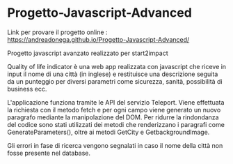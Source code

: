 # Progetto-Javascript-Advanced

Link per provare il progetto online : 
https://andreadonega.github.io/Progetto-Javascript-Advanced/

Progetto javascript avanzato realizzato per start2impact

Quality of life indicator è una web app realizzata con javascript che riceve in input il nome di una città (in inglese) e restituisce una descrizione seguita da un punteggio per diversi parametri come sicurezza, sanità, possibilità di business ecc.

L'applicazione funziona tramite le API del servizio Teleport. Viene effettuata la richiesta con il metodo fetch e per ogni campo viene generato un nuovo paragrafo
mediante la manipolazione del DOM.
Per ridurre la rindondanza del codice sono stati utilizzati dei metodi che renderizzano i paragrafi come GenerateParameters(), oltre ai metodi GetCity e
GetbackgroundImage.

Gli errori in fase di ricerca vengono segnalati in caso il nome della città non fosse presente nel database.
